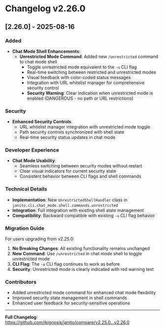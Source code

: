 # Changelog v2.26.0

## [2.26.0] - 2025-08-16

### Added

- **Chat Mode Shell Enhancements**:
  - **Unrestricted Mode Command**: Added new `/unrestricted` command to chat mode shell
    - Toggle unrestricted mode equivalent to the `-u` CLI flag
    - Real-time switching between restricted and unrestricted modes
    - Visual feedback with color-coded status messages
    - Integration with URL whitelist manager for comprehensive security control
    - **Security Warning**: Clear indication when unrestricted mode is enabled (DANGEROUS - no path or URL restrictions)

### Security

- **Enhanced Security Controls**: 
  - URL whitelist manager integration with unrestricted mode toggle
  - Path security controls synchronized with shell state
  - Real-time security status updates in chat mode

### Developer Experience

- **Chat Mode Usability**: 
  - Seamless switching between security modes without restart
  - Clear visual indicators for current security state
  - Consistent behavior between CLI flags and shell commands

### Technical Details

- **Implementation**: New `UnrestrictedShellHandler` class in `janito.cli.chat_mode.shell.commands.unrestricted`
- **Integration**: Full integration with existing shell state management
- **Compatibility**: Backward compatible with existing `-u` CLI flag behavior

### Migration Guide

For users upgrading from v2.25.0:

1. **No Breaking Changes**: All existing functionality remains unchanged
2. **New Command**: Use `/unrestricted` in chat mode shell to toggle unrestricted mode
3. **CLI Flag**: The `-u` CLI flag continues to work as before
4. **Security**: Unrestricted mode is clearly indicated with red warning text

### Contributors

- Added unrestricted mode command for enhanced chat mode flexibility
- Improved security state management in shell commands
- Enhanced user feedback for security-sensitive operations

---

**Full Changelog**: https://github.com/ikignosis/janito/compare/v2.25.0...v2.26.0
